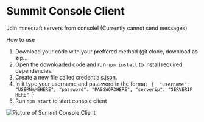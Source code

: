 # Summit Console Client
 Join minecraft servers from console! (Currently cannot send messages)


How to use
1. Download your code with your preffered method (git clone, download as zip...
2. Open the downloaded code and run ``` npm install ``` to install required dependencies.
3. Create a new file called credentials.json.
4. In it type your username and password in the format ``` 
{ 
	"username": "USERNAMEHERE",
	"password": "PASSWORDHERE",
 "serverip": "SERVERIP HERE"
} ```
5. Run ``` npm start ``` to start console client


![Picture of Summit Console Client](https://i.postimg.cc/SND7t3zG/7GfMBl3F.png "Summit Console Client")
